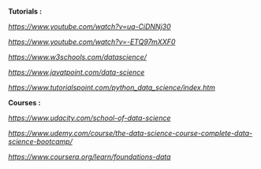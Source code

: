 **Tutorials :**

*https://www.youtube.com/watch?v=ua-CiDNNj30*

*https://www.youtube.com/watch?v=-ETQ97mXXF0*

*https://www.w3schools.com/datascience/*

*https://www.javatpoint.com/data-science*

*https://www.tutorialspoint.com/python_data_science/index.htm*

**Courses :**

*https://www.udacity.com/school-of-data-science*

*https://www.udemy.com/course/the-data-science-course-complete-data-science-bootcamp/*

*https://www.coursera.org/learn/foundations-data*
